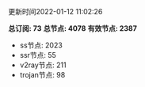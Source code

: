更新时间2022-01-12 11:02:26

**总订阅: 73**
**总节点: 4078**
**有效节点: 2387**
- ss节点: 2023
- ssr节点: 55
- v2ray节点: 211
- trojan节点: 98
